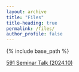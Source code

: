 ```yaml
---
layout: archive
title: "Files"
title-heading: true
permalink: /files/
author_profile: false
---
```


{% include base_path %}

<a href="/files/CSMC2024.pdf">591 Seminar Talk (2024.10)<a>